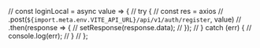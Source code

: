 // const loginLocal = async value => {
// try {
// const res = axios
// .post(`${import.meta.env.VITE_API_URL}/api/v1/auth/register`, value)
// .then(response => {
// setResponse(response.data);
// });
// } catch (err) {
// console.log(err);
// }
// };
